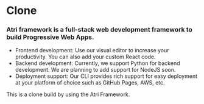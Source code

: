 # Clone

### Atri framework is a full-stack web development framework to build Progressive Web Apps.

- Frontend development: Use our visual editor to increase your productivity. You can also add your custom React code.
- Backend development: Currently, we support Python for backend development. We are planning to add support for NodeJS soon.
- Deployment support: Our CLI provides rich support for easy deployment at your platform of choice such as GitHub Pages, AWS, etc.

This is a clone build by using the Atri Framework.
